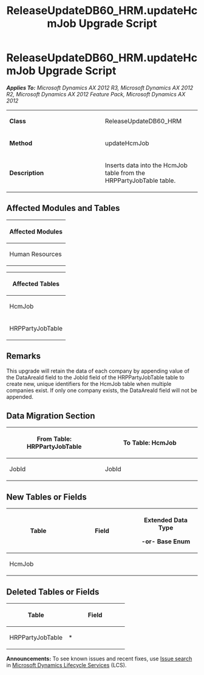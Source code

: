 ﻿---
title: ReleaseUpdateDB60_HRM.updateHcmJob Upgrade Script
TOCTitle: ReleaseUpdateDB60_HRM.updateHcmJob Upgrade Script
ms:assetid: 8be538fc-a156-ced7-03dd-b356e7fc700f
ms:mtpsurl: https://msdn.microsoft.com/en-us/library/JJ736445(v=AX.60)
ms:contentKeyID: 49709632
ms.date: 05/18/2015
mtps_version: v=AX.60
---

# ReleaseUpdateDB60\_HRM.updateHcmJob Upgrade Script 


_**Applies To:** Microsoft Dynamics AX 2012 R3, Microsoft Dynamics AX 2012 R2, Microsoft Dynamics AX 2012 Feature Pack, Microsoft Dynamics AX 2012_

<table>
<colgroup>
<col style="width: 50%" />
<col style="width: 50%" />
</colgroup>
<tbody>
<tr class="odd">
<td><p><strong>Class</strong></p></td>
<td><p>ReleaseUpdateDB60_HRM</p></td>
</tr>
<tr class="even">
<td><p><strong>Method</strong></p></td>
<td><p>updateHcmJob</p></td>
</tr>
<tr class="odd">
<td><p><strong>Description</strong></p></td>
<td><p>Inserts data into the HcmJob table from the HRPPartyJobTable table.</p></td>
</tr>
</tbody>
</table>


## Affected Modules and Tables

<table>
<colgroup>
<col style="width: 100%" />
</colgroup>
<thead>
<tr class="header">
<th><p>Affected Modules</p></th>
</tr>
</thead>
<tbody>
<tr class="odd">
<td><p>Human Resources</p></td>
</tr>
</tbody>
</table>


<table>
<colgroup>
<col style="width: 100%" />
</colgroup>
<thead>
<tr class="header">
<th><p>Affected Tables</p></th>
</tr>
</thead>
<tbody>
<tr class="odd">
<td><p>HcmJob</p></td>
</tr>
<tr class="even">
<td><p>HRPPartyJobTable</p></td>
</tr>
</tbody>
</table>


## Remarks

This upgrade will retain the data of each company by appending value of the DataAreaId field to the JobId field of the HRPPartyJobTable table to create new, unique identifiers for the HcmJob table when multiple companies exist. If only one company exists, the DataAreaId field will not be appended.

## Data Migration Section

<table>
<colgroup>
<col style="width: 50%" />
<col style="width: 50%" />
</colgroup>
<thead>
<tr class="header">
<th><p>From Table: HRPPartyJobTable</p></th>
<th><p>To Table: HcmJob</p></th>
</tr>
</thead>
<tbody>
<tr class="odd">
<td><p>JobId</p></td>
<td><p>JobId</p></td>
</tr>
</tbody>
</table>


## New Tables or Fields

<table>
<colgroup>
<col style="width: 33%" />
<col style="width: 33%" />
<col style="width: 33%" />
</colgroup>
<thead>
<tr class="header">
<th><p>Table</p></th>
<th><p>Field</p></th>
<th><p>Extended Data Type</p>
<p>-or- Base Enum</p></th>
</tr>
</thead>
<tbody>
<tr class="odd">
<td><p>HcmJob</p></td>
<td><p></p></td>
<td><p></p></td>
</tr>
</tbody>
</table>


## Deleted Tables or Fields

<table>
<colgroup>
<col style="width: 50%" />
<col style="width: 50%" />
</colgroup>
<thead>
<tr class="header">
<th><p>Table</p></th>
<th><p>Field</p></th>
</tr>
</thead>
<tbody>
<tr class="odd">
<td><p>HRPPartyJobTable</p></td>
<td><p>*</p></td>
</tr>
</tbody>
</table>

  
**Announcements:** To see known issues and recent fixes, use [Issue search](http://go.microsoft.com/fwlink/?linkid=389258) in [Microsoft Dynamics Lifecycle Services](http://go.microsoft.com/fwlink/?linkid=306505) (LCS).

